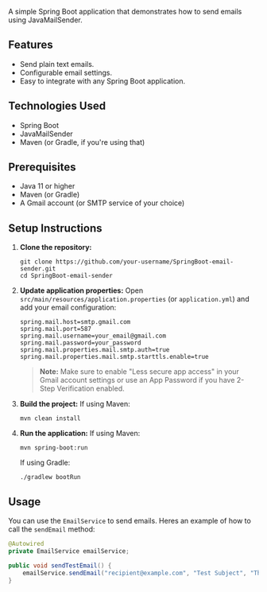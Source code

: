 
A simple Spring Boot application that demonstrates how to send emails using JavaMailSender.

## Features
- Send plain text emails.
- Configurable email settings.
- Easy to integrate with any Spring Boot application.

## Technologies Used
- Spring Boot
- JavaMailSender
- Maven (or Gradle, if you're using that)

## Prerequisites
- Java 11 or higher
- Maven (or Gradle)
- A Gmail account (or SMTP service of your choice)

## Setup Instructions
1. **Clone the repository:**
   ```
   git clone https://github.com/your-username/SpringBoot-email-sender.git
   cd SpringBoot-email-sender
   ```

2. **Update application properties:**
   Open `src/main/resources/application.properties` (or `application.yml`) and add your email configuration:

   ```properties
   spring.mail.host=smtp.gmail.com
   spring.mail.port=587
   spring.mail.username=your_email@gmail.com
   spring.mail.password=your_password
   spring.mail.properties.mail.smtp.auth=true
   spring.mail.properties.mail.smtp.starttls.enable=true
   ```
   > **Note:** Make sure to enable "Less secure app access" in your Gmail account settings or use an App Password if you have 2-Step Verification enabled.

3. **Build the project:**
   If using Maven:
   ```
   mvn clean install
   ```
 
4. **Run the application:**
   If using Maven:
   ```
   mvn spring-boot:run
   ```

   If using Gradle:
   ```
   ./gradlew bootRun
   ```

## Usage

You can use the `EmailService` to send emails. Heres an example of how to call the `sendEmail` method:

```java
@Autowired
private EmailService emailService;

public void sendTestEmail() {
    emailService.sendEmail("recipient@example.com", "Test Subject", "This is a test email.");
}
```

